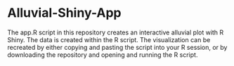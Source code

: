 # Alluvial-Shiny-App
The app.R script in this repository creates an interactive alluvial plot with R Shiny. The data is created within the R script. The visualization can be recreated by either
copying and pasting the script into your R session, or by downloading the repository and opening and running the R script. 
